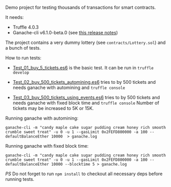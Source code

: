 Demo project for testing thousands of transactions for smart contracts.

It needs:
* Truffle 4.0.3
* Ganache-cli v6.1.0-beta.0 (see [this release notes](https://github.com/trufflesuite/ganache-cli/releases/tag/v6.1.0-beta.0))

The project contains a very dummy lottery (see `contracts/Lottery.sol`) and a bunch of tests.

How to run tests:
* [Test_01_buy_5_tickets.es6](test/Test_01_buy_5_tickets.es6) is the basic test. It can be run in `truffle develop`

* [Test_02_buy_500_tickets_automining.es6](test/Test_02_buy_500_tickets_automining.es6) tries to by 500 tickets and needs ganache with automining and `truffle console`
* [Test_03_buy_500_tickets_using_events.es6](test/Test_03_buy_500_tickets_using_events.es6) tries to by 500 tickets and needs ganache with fixed block time and `truffle console`
Number of tickets may be increased to 5K or 15K.


Running ganache with automining:

```
ganache-cli -m "candy maple cake sugar pudding cream honey rich smooth crumble sweet treat" -u 0 -u 1 --gasLimit 0x2FEFD800000 -a 100 --defaultBalanceEther 10000  > ganache.log
```

Running ganache with fixed block time:
``` 
ganache-cli -m "candy maple cake sugar pudding cream honey rich smooth crumble sweet treat" -u 0 -u 1 --gasLimit 0x2FEFD800000 -a 100 --defaultBalanceEther 10000 --blocktime 5 > ganache.log 
```

_PS_ Do not forget to run `npm install` to checkout all necessary deps before running tests.
